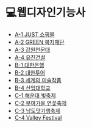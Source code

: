 💻웹디자인기능사
===============

+ <a href="https://github.com/easyhak/web-design/blob/master/%EA%B3%B5%EA%B0%9C%EB%AC%B8%EC%A0%9C/A-1.pdf">A-1 JUST 쇼핑몰<a/>
+ <a href="https://github.com/easyhak/web-design/blob/master/%EA%B3%B5%EA%B0%9C%EB%AC%B8%EC%A0%9C/A-2.pdf">A-2 GREEN 복지재단<a/>
+ <a href="https://github.com/easyhak/web-design/blob/master/%EA%B3%B5%EA%B0%9C%EB%AC%B8%EC%A0%9C/A-3.pdf">A-3 강원천문대<a/>
+ <a href="https://github.com/easyhak/web-design/blob/master/%EA%B3%B5%EA%B0%9C%EB%AC%B8%EC%A0%9C/A-4.pdf">A-4 유진건설<a/>
+ <a href="https://github.com/easyhak/web-design/blob/master/%EA%B3%B5%EA%B0%9C%EB%AC%B8%EC%A0%9C/B-1.pdf">B-1 대한은행<a/>
+ <a href="https://github.com/easyhak/web-design/blob/master/%EA%B3%B5%EA%B0%9C%EB%AC%B8%EC%A0%9C/B-2.pdf">B-2 대한투어<a/>
+ <a href="https://github.com/easyhak/web-design/blob/master/%EA%B3%B5%EA%B0%9C%EB%AC%B8%EC%A0%9C/B-3.pdf">B-3 세계의 미술작품<a/>
+ <a href="https://github.com/easyhak/web-design/blob/master/%EA%B3%B5%EA%B0%9C%EB%AC%B8%EC%A0%9C/B-3.pdf">B-4 산업대학교<a/>
+ <a href="https://github.com/easyhak/web-design/blob/master/%EA%B3%B5%EA%B0%9C%EB%AC%B8%EC%A0%9C/C-1.pdf">C-1 해운대 빛축제<a/>
+ <a href="https://github.com/easyhak/web-design/blob/master/%EA%B3%B5%EA%B0%9C%EB%AC%B8%EC%A0%9C/C-2.pdf">C-2 부여가을 연꽃축제<a/>
+ <a href="https://github.com/easyhak/web-design/blob/master/%EA%B3%B5%EA%B0%9C%EB%AC%B8%EC%A0%9C/C-3.pdf">C-3 남도맛기행축제<a/>
+ <a href="https://github.com/easyhak/web-design/blob/master/%EA%B3%B5%EA%B0%9C%EB%AC%B8%EC%A0%9C/C-3.pdf">C-4 Valley Festival<a/>
